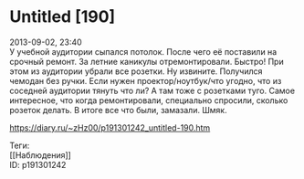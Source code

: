 Untitled [190]
===============

   
 2013-09-02, 23:40   
  У учебной аудитории сыпался потолок. После чего её поставили на срочный ремонт. За летние каникулы отремонтировали. Быстро! При этом из аудитории убрали все розетки. Ну извините. Получился чемодан без ручки. Если нужен проектор/ноутбук/что угодно, что из соседней аудитории тянуть что ли? А там тоже с розетками туго. Самое интересное, что когда ремонтировали, специально спросили, сколько розеток делать. В итоге все что были, замазали. Шмяк.   
    
 <https://diary.ru/~zHz00/p191301242_untitled-190.htm>   
   
 Теги:   
 [[Наблюдения]]   
 ID: p191301242